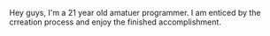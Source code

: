 Hey guys, I'm a 21 year old amatuer programmer. I am enticed by the crreation process and enjoy the finished accomplishment.
